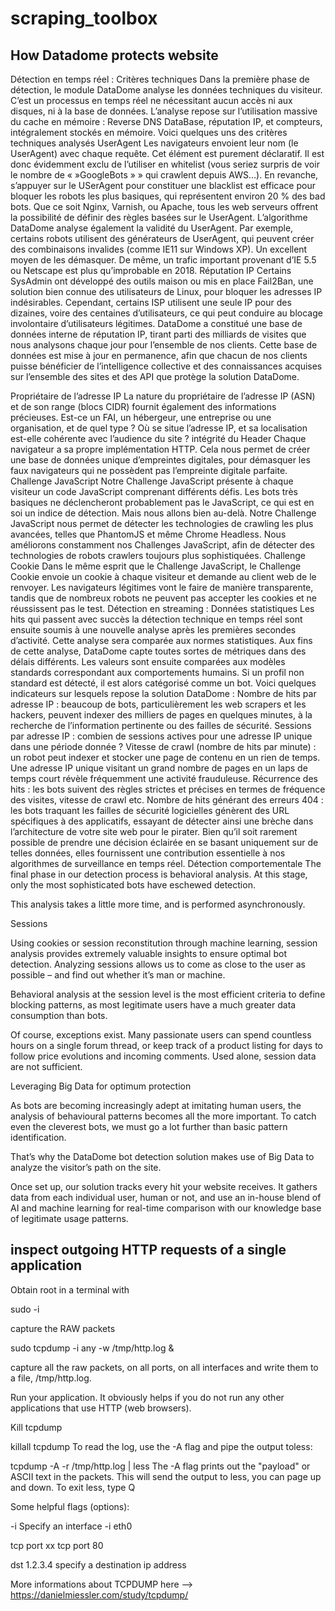 # scraping_toolbox

## How Datadome protects website

Détection en temps réel : Critères techniques
Dans la première phase de détection, le module DataDome analyse les données techniques du visiteur. C’est un processus en temps réel ne nécessitant aucun accès ni aux disques, ni à la base de données.
L’analyse repose sur l’utilisation massive du cache en mémoire : Reverse DNS DataBase, réputation IP, et compteurs, intégralement stockés en mémoire.
Voici quelques uns des critères techniques analysés
UserAgent
Les navigateurs envoient leur nom (le UserAgent) avec chaque requête. Cet élément est purement déclaratif. Il est donc évidemment exclu de l’utiliser en whitelist (vous seriez surpris de voir le nombre de «  »GoogleBots » » qui crawlent depuis AWS…).
En revanche, s’appuyer sur le USerAgent pour constituer une blacklist est efficace pour bloquer les robots les plus basiques, qui représentent environ 20 % des bad bots. Que ce soit Nginx, Varnish, ou Apache, tous les web serveurs offrent la possibilité de définir des règles basées sur le UserAgent.
L’algorithme DataDome analyse également la validité du UserAgent. Par exemple, certains robots utilisent des générateurs de UserAgent, qui peuvent créer des combinaisons invalides (comme IE11 sur Windows XP). Un excellent moyen de les démasquer. De même, un trafic important provenant d’IE 5.5 ou Netscape est plus qu’improbable en 2018.
Réputation IP
Certains SysAdmin ont développé des outils maison ou mis en place Fail2Ban, une solution bien connue des utilisateurs de Linux, pour bloquer les adresses IP indésirables. Cependant, certains ISP utilisent une seule IP pour des dizaines, voire des centaines d’utilisateurs, ce qui peut conduire au blocage involontaire d’utilisateurs légitimes.
DataDome a constitué une base de données interne de réputation IP, tirant parti des milliards de visites que nous analysons chaque jour pour l’ensemble de nos clients. Cette base de données est mise à jour en permanence, afin que chacun de nos clients puisse bénéficier de l’intelligence collective et des connaissances acquises sur l’ensemble des sites et des API que protège la solution DataDome.
 
Propriétaire de l’adresse IP
La nature du propriétaire de l’adresse IP (ASN) et de son range (blocs CIDR) fournit également des informations précieuses. Est-ce un FAI, un hébergeur, une entreprise ou une organisation, et de quel type ? Où se situe l’adresse IP, et sa localisation est-elle cohérente avec l’audience du site ?
intégrité du Header
Chaque navigateur a sa propre implémentation HTTP. Cela nous permet de créer une base de données unique d’empreintes digitales, pour démasquer les faux navigateurs qui ne possèdent pas l’empreinte digitale parfaite.
Challenge JavaScript
Notre Challenge JavaScript présente à chaque visiteur un code JavaScript comprenant différents défis.
Les bots très basiques ne déclencheront probablement pas le JavaScript, ce qui est en soi un indice de détection. Mais nous allons bien au-delà. Notre Challenge JavaScript nous permet de détecter les technologies de crawling les plus avancées, telles que PhantomJS et même Chrome Headless.
Nous améliorons constamment nos Challenges JavaScript, afin de détecter des technologies de robots crawlers toujours plus sophistiquées.
Challenge Cookie
Dans le même esprit que le Challenge JavaScript, le Challenge Cookie envoie un cookie à chaque visiteur et demande au client web de le renvoyer. Les navigateurs légitimes vont le faire de manière transparente, tandis que de nombreux robots ne peuvent pas accepter les cookies et ne réussissent pas le test.
Détection en streaming : Données statistiques
Les hits qui passent avec succès la détection technique en temps réel sont ensuite soumis à une nouvelle analyse après les premières secondes d’activité. Cette analyse sera comparée aux normes statistiques.
Aux fins de cette analyse, DataDome capte toutes sortes de métriques dans des délais différents. Les valeurs sont ensuite comparées aux modèles standards correspondant aux comportements humains. Si un profil non standard est détecté, il est alors catégorisé comme un bot.
Voici quelques indicateurs sur lesquels repose la solution DataDome :
Nombre de hits par adresse IP : beaucoup de bots, particulièrement les web scrapers et les hackers, peuvent indexer des milliers de pages en quelques minutes, à la recherche de l’information pertinente ou des failles de sécurité.
Sessions par adresse IP : combien de sessions actives pour une adresse IP unique dans une période donnée ?
Vitesse de crawl (nombre de hits par minute) : un robot peut indexer et stocker une page de contenu en un rien de temps. Une adresse IP unique visitant un grand nombre de pages en un laps de temps court révèle fréquemment une activité frauduleuse.
Récurrence des hits : les bots suivent des règles strictes et précises en termes de fréquence des visites, vitesse de crawl etc.
Nombre de hits générant des erreurs 404 : les bots traquant les failles de sécurité logicielles génèrent des URL spécifiques à des applicatifs, essayant de détecter ainsi une brèche dans l’architecture de votre site web pour le pirater.
Bien qu’il soit rarement possible de prendre une décision éclairée en se basant uniquement sur de telles données, elles fournissent une contribution essentielle à nos algorithmes de surveillance en temps réel.
Détection comportementale
The final phase in our detection process is behavioral analysis. At this stage, only the most sophisticated bots have eschewed detection.

This analysis takes a little more time, and is performed asynchronously.

Sessions

Using cookies or session reconstitution through machine learning, session analysis provides extremely valuable insights to ensure optimal bot detection. Analyzing sessions allows us to come as close to the user as possible – and find out whether it’s man or machine.

Behavioral analysis at the session level is the most efficient criteria to define blocking patterns, as most legitimate users have a much greater data consumption than bots.

Of course, exceptions exist. Many passionate users can spend countless hours on a single forum thread, or keep track of a product listing for days to follow price evolutions and incoming comments. Used alone, session data are not sufficient.

Leveraging Big Data for optimum protection

As bots are becoming increasingly adept at imitating human users, the analysis of behavioural patterns becomes all the more important. To catch even the cleverest bots, we must go a lot further than basic pattern identification.

That’s why the DataDome bot detection solution makes use of Big Data to analyze the visitor’s path on the site.

Once set up, our solution tracks every hit your website receives. It gathers data from each individual user, human or not, and use an in-house blend of AI and machine learning for real-time comparison with our knowledge base of legitimate usage patterns.

## inspect outgoing HTTP requests of a single application

Obtain root in a terminal with

sudo -i

capture the RAW packets

sudo tcpdump -i any -w /tmp/http.log &

capture all the raw packets, on all ports, on all interfaces and write them to a file, /tmp/http.log.

Run your application. It obviously helps if you do not run any other applications that use HTTP (web browsers).

Kill tcpdump

killall tcpdump
To read the log, use the -A flag and pipe the output toless:

tcpdump -A -r /tmp/http.log | less
The -A flag prints out the "payload" or ASCII text in the packets. This will send the output to less, you can page up and down. To exit less, type Q


Some helpful flags (options):

-i Specify an interface
-i eth0

tcp port xx
tcp port 80

dst 1.2.3.4
specify a destination ip address

More informations about TCPDUMP here --> https://danielmiessler.com/study/tcpdump/
